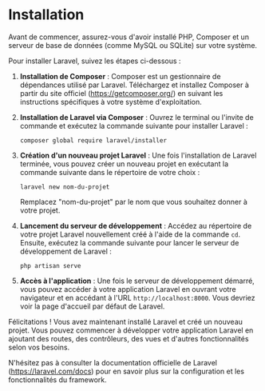 # Installation

Avant de commencer, assurez-vous d'avoir installé PHP, Composer et un serveur de base de données (comme MySQL ou SQLite) sur votre système.

Pour installer Laravel, suivez les étapes ci-dessous :

1. **Installation de Composer** : Composer est un gestionnaire de dépendances utilisé par Laravel. Téléchargez et installez Composer à partir du site officiel (https://getcomposer.org/) en suivant les instructions spécifiques à votre système d'exploitation.

2. **Installation de Laravel via Composer** : Ouvrez le terminal ou l'invite de commande et exécutez la commande suivante pour installer Laravel :
   ```
   composer global require laravel/installer
   ```

3. **Création d'un nouveau projet Laravel** : Une fois l'installation de Laravel terminée, vous pouvez créer un nouveau projet en exécutant la commande suivante dans le répertoire de votre choix :
   ```
   laravel new nom-du-projet
   ```
   Remplacez "nom-du-projet" par le nom que vous souhaitez donner à votre projet.

4. **Lancement du serveur de développement** : Accédez au répertoire de votre projet Laravel nouvellement créé à l'aide de la commande `cd`. Ensuite, exécutez la commande suivante pour lancer le serveur de développement de Laravel :
   ```
   php artisan serve
   ```

5. **Accès à l'application** : Une fois le serveur de développement démarré, vous pouvez accéder à votre application Laravel en ouvrant votre navigateur et en accédant à l'URL `http://localhost:8000`. Vous devriez voir la page d'accueil par défaut de Laravel.

Félicitations ! Vous avez maintenant installé Laravel et créé un nouveau projet. Vous pouvez commencer à développer votre application Laravel en ajoutant des routes, des contrôleurs, des vues et d'autres fonctionnalités selon vos besoins.

N'hésitez pas à consulter la documentation officielle de Laravel (https://laravel.com/docs) pour en savoir plus sur la configuration et les fonctionnalités du framework.